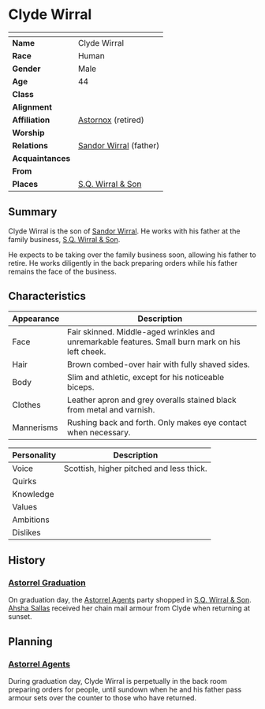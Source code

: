 # Clyde Wirral

| []() | |
| --- | --- |
| **Name** | Clyde Wirral |
| **Race** | Human |
| **Gender** | Male |
| **Age** | 44 |
| **Class** | |
| **Alignment** | |
| **Affiliation** | [Astornox](../organisations/astornox/astornox.md) (retired) |
| **Worship** | |
| **Relations** | [Sandor Wirral](sandor-wirral.md) (father) |
| **Acquaintances** | |
| **From** | |
| **Places** | [S.Q. Wirral & Son](../places/buildings/shops/sq-wirral-and-son.md) |

## Summary

Clyde Wirral is the son of [Sandor Wirral](sandor-wirral.md). He works with his father at the family business, [S.Q. Wirral & Son](../places/buildings/shops/sq-wirral-and-son.md).

He expects to be taking over the family business soon, allowing his father to retire. He works diligently in the back preparing orders while his father remains the face of the business.

## Characteristics

| Appearance | Description |
| --- | --- |
| Face | Fair skinned. Middle-aged wrinkles and unremarkable features. Small burn mark on his left cheek. |
| Hair | Brown combed-over hair with fully shaved sides. |
| Body | Slim and athletic, except for his noticeable biceps. |
| Clothes | Leather apron and grey overalls stained black from metal and varnish. |
| Mannerisms | Rushing back and forth. Only makes eye contact when necessary. |

| Personality | Description |
| --- | --- |
| Voice | Scottish, higher pitched and less thick. |
| Quirks | |
| Knowledge | |
| Values | |
| Ambitions | |
| Dislikes | |

## History

### [Astorrel Graduation](../storylines/astorrel-graduation.md)

On graduation day, the [Astorrel Agents](../campaigns/astorrel-agents.md) party shopped in [S.Q. Wirral & Son](../places/buildings/shops/sq-wirral-and-son.md). [Ahsha Sallas](ahsha-sallas.md) received her chain mail armour from Clyde when returning at sunset.

## Planning

### [Astorrel Agents](../campaigns/astorrel-agents.md)

During graduation day, Clyde Wirral is perpetually in the back room preparing orders for people, until sundown when he and his father pass armour sets over the counter to those who have returned.
